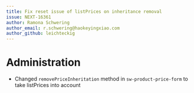 ```yaml
---
title: Fix reset issue of listPrices on inheritance removal
issue: NEXT-16361
author: Ramona Schwering
author_email: r.schwering@haokeyingxiao.com 
author_github: leichteckig
---
```

# Administration
* Changed `removePriceInheritation` method in `sw-product-price-form` to take listPrices into account

